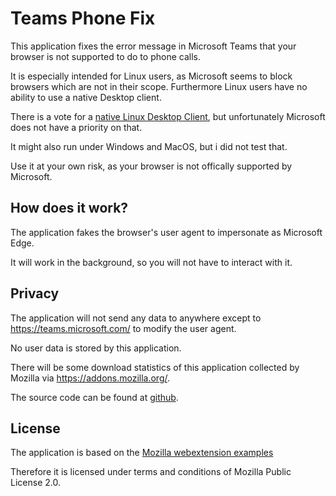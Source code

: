 # Teams Phone Fix

This application fixes the error message in Microsoft Teams that your browser is not supported 
to do to phone calls.

It is especially intended for Linux users, as Microsoft seems to block browsers which are not in their scope.
Furthermore Linux users have no ability to use a native Desktop client.

There is a vote for a [native Linux Desktop Client](https://microsoftteams.uservoice.com/forums/555103-public/suggestions/16911565-linux-client), but 
unfortunately Microsoft does not have a priority on that.

It might also run under Windows and MacOS, but i did not test that.

Use it at your own risk, as your browser is not offically supported by Microsoft.



## How does it work?

The application fakes the browser's user agent to impersonate as Microsoft Edge.

It will work in the background, so you will not have to interact with it.



## Privacy

The application will not send any data to anywhere except to https://teams.microsoft.com/ 
to modify the user agent.

No user data is stored by this application.

There will be some download statistics of this application collected by Mozilla via https://addons.mozilla.org/.

The source code can be found at [github](https://github.com/dev-rke/teams-phone-fix).


## License

The application is based on the [Mozilla webextension examples](https://github.com/mdn/webextensions-examples/tree/master/user-agent-rewriter)

Therefore it is licensed under terms and conditions of Mozilla Public License 2.0.
